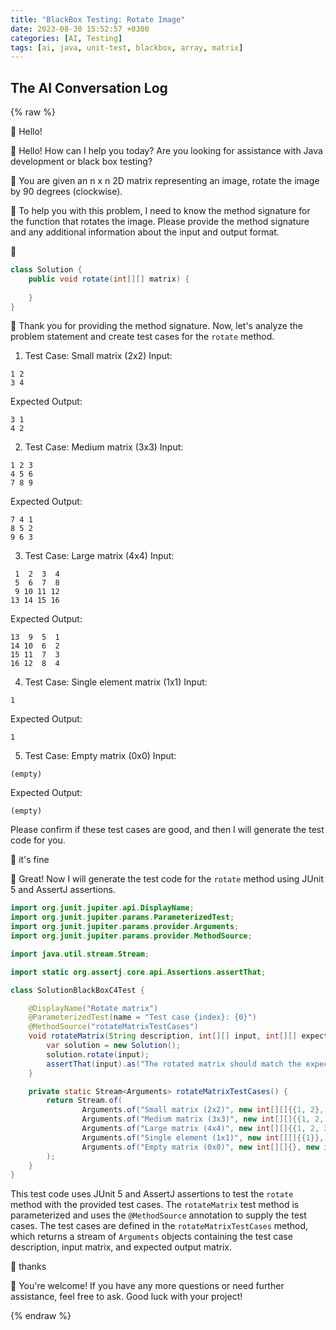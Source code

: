 ```yaml
---
title: "BlackBox Testing: Rotate Image"
date: 2023-08-30 15:52:57 +0300
categories: [AI, Testing]
tags: [ai, java, unit-test, blackbox, array, matrix]
---
```



## The AI Conversation Log

{% raw %}

👤 Hello!

🤖 Hello! How can I help you today? Are you looking for assistance with Java development or black box testing?

👤 You are given an n x n 2D matrix representing an image, rotate the image by 90 degrees (clockwise).

🤖 To help you with this problem, I need to know the method signature for the function that rotates the image. Please provide the method signature and any additional information about the input and output format.

👤 

```java
class Solution {
    public void rotate(int[][] matrix) {
        
    }
}
```

🤖 Thank you for providing the method signature. Now, let's analyze the problem statement and create test cases for the `rotate` method.

1. Test Case: Small matrix (2x2)
Input:
```
1 2
3 4
```
Expected Output:
```
3 1
4 2
```

2. Test Case: Medium matrix (3x3)
Input:
```
1 2 3
4 5 6
7 8 9
```
Expected Output:
```
7 4 1
8 5 2
9 6 3
```

3. Test Case: Large matrix (4x4)
Input:
```
 1  2  3  4
 5  6  7  8
 9 10 11 12
13 14 15 16
```
Expected Output:
```
13  9  5  1
14 10  6  2
15 11  7  3
16 12  8  4
```

4. Test Case: Single element matrix (1x1)
Input:
```
1
```
Expected Output:
```
1
```

5. Test Case: Empty matrix (0x0)
Input:
```
(empty)
```
Expected Output:
```
(empty)
```

Please confirm if these test cases are good, and then I will generate the test code for you.

👤 it's fine

🤖 Great! Now I will generate the test code for the `rotate` method using JUnit 5 and AssertJ assertions.

```java
import org.junit.jupiter.api.DisplayName;
import org.junit.jupiter.params.ParameterizedTest;
import org.junit.jupiter.params.provider.Arguments;
import org.junit.jupiter.params.provider.MethodSource;

import java.util.stream.Stream;

import static org.assertj.core.api.Assertions.assertThat;

class SolutionBlackBoxC4Test {

    @DisplayName("Rotate matrix")
    @ParameterizedTest(name = "Test case {index}: {0}")
    @MethodSource("rotateMatrixTestCases")
    void rotateMatrix(String description, int[][] input, int[][] expectedOutput) {
        var solution = new Solution();
        solution.rotate(input);
        assertThat(input).as("The rotated matrix should match the expected output").isEqualTo(expectedOutput);
    }

    private static Stream<Arguments> rotateMatrixTestCases() {
        return Stream.of(
                Arguments.of("Small matrix (2x2)", new int[][]{{1, 2}, {3, 4}}, new int[][]{{3, 1}, {4, 2}}),
                Arguments.of("Medium matrix (3x3)", new int[][]{{1, 2, 3}, {4, 5, 6}, {7, 8, 9}}, new int[][]{{7, 4, 1}, {8, 5, 2}, {9, 6, 3}}),
                Arguments.of("Large matrix (4x4)", new int[][]{{1, 2, 3, 4}, {5, 6, 7, 8}, {9, 10, 11, 12}, {13, 14, 15, 16}}, new int[][]{{13, 9, 5, 1}, {14, 10, 6, 2}, {15, 11, 7, 3}, {16, 12, 8, 4}}),
                Arguments.of("Single element (1x1)", new int[][]{{1}}, new int[][]{{1}}),
                Arguments.of("Empty matrix (0x0)", new int[][]{}, new int[][]{})
        );
    }
}
```

This test code uses JUnit 5 and AssertJ assertions to test the `rotate` method with the provided test cases. The `rotateMatrix` test method is parameterized and uses the `@MethodSource` annotation to supply the test cases. The test cases are defined in the `rotateMatrixTestCases` method, which returns a stream of `Arguments` objects containing the test case description, input matrix, and expected output matrix.

👤 thanks

🤖 You're welcome! If you have any more questions or need further assistance, feel free to ask. Good luck with your project!

{% endraw %}
